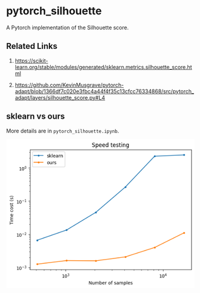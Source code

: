 # pytorch_silhouette

 A Pytorch implementation of the Silhouette score.

## Related Links

1. https://scikit-learn.org/stable/modules/generated/sklearn.metrics.silhouette_score.html

2. https://github.com/KevinMusgrave/pytorch-adapt/blob/1366df7c020e3fbc4a44f4f35c13cfcc76334868/src/pytorch_adapt/layers/silhouette_score.py#L4

## sklearn vs ours

More details are in `pytorch_silhouette.ipynb`.

![image-20240311135501424](./assets/image-20240311135501424.png)